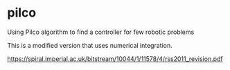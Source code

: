 # pilco
Using Pilco algorithm to find a controller for few robotic problems

This is a modified version that uses numerical integration.

https://spiral.imperial.ac.uk/bitstream/10044/1/11578/4/rss2011_revision.pdf
